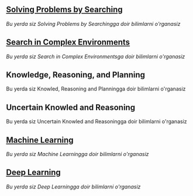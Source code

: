 ## [Solving Problems by Searching](https://martianvenusianorg.github.io/solving-problems-by-searching)

*Bu yerda siz Solving Problems by Searchingga doir bilimlarni o'rganasiz*

## [Search in Complex Environments](https://martianvenusianorg.github.io/search-in-complex-environments)

*Bu yerda siz Search in Complex Environmentsga doir bilimlarni o'rganasiz*

## Knowledge, Reasoning, and Planning

Bu yerda siz Knowled, Reasoning and Planningga doir bilimlarni o'rganasiz

## Uncertain Knowled and Reasoning

Bu yerda siz Uncertain Knowled and Reasoningga doir bilimlarni o'rganasiz

## [Machine Learning](https://martianvenusianorg.github.io/machine-learning/)

_Bu yerda siz Machine Learningga doir bilimlarni o'rganasiz_

## [Deep Learning](https://martianvenusianorg.github.io/deep-learning/)

_Bu yerda siz Deep Learningga doir bilimlarni o'rganasiz_
